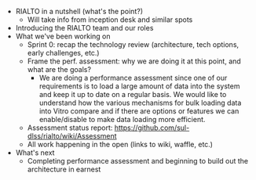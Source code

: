 * RIALTO in a nutshell (what's the point?)
  * Will take info from inception desk and similar spots
* Introducing the RIALTO team and our roles
* What we've been working on
  * Sprint 0: recap the technology review (architecture, tech options, early challenges, etc.)
  * Frame the perf. assessment: why we are doing it at this point, and what are the goals?
     * We are doing a performance assessment since one of our requirements is to load a large amount of data into the system and keep it up to date on a regular basis. We would like to understand how the various mechanisms for bulk loading data into Vitro compare and if there are options or features we can enable/disable to make data loading more efficient.
  * Assessment status report: https://github.com/sul-dlss/rialto/wiki/Assessment 
  * All work happening in the open (links to wiki, waffle, etc.)
* What's next
  * Completing performance assessment and beginning to build out the architecture in earnest

